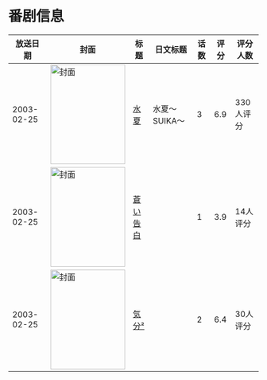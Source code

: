 # 番剧信息

|放送日期|封面|标题|日文标题|话数|评分|评分人数|
|---|---|---|---|---|---|---|
|2003-02-25|<img src="/img/no_icon_subject.png" alt="封面" style="width:150px;height:200px;object-fit:cover;">|[水夏](https://bangumi.tv/subject/57919)|水夏〜SUIKA〜|3|6.9|330人评分|
|2003-02-25|<img src="/img/no_icon_subject.png" alt="封面" style="width:150px;height:200px;object-fit:cover;">|[蒼い告白](https://bangumi.tv/subject/81696)||1|3.9|14人评分|
|2003-02-25|<img src="/img/no_icon_subject.png" alt="封面" style="width:150px;height:200px;object-fit:cover;">|[気分²](https://bangumi.tv/subject/81697)||2|6.4|30人评分|
